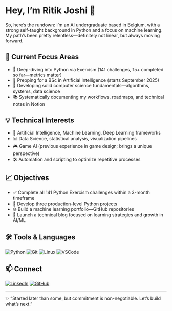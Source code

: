 # Hey, I’m Ritik Joshi 👋

So, here’s the rundown: I’m an AI undergraduate based in Belgium, with a strong self-taught background in Python and a focus on machine learning. My path’s been pretty relentless—definitely not linear, but always moving forward.

## 🚀 Current Focus Areas

- 🌱 Deep-diving into Python via Exercism (141 challenges, 15+ completed so far—metrics matter)
- 🤖 Prepping for a BSc in Artificial Intelligence (starts September 2025)
- 🧠 Developing solid computer science fundamentals—algorithms, systems, data science
- 📚 Systematically documenting my workflows, roadmaps, and technical notes in Notion

## 💡 Technical Interests

- 🧬 Artificial Intelligence, Machine Learning, Deep Learning frameworks
- 📊 Data Science, statistical analysis, visualization pipelines
- 🎮 Game AI (previous experience in game design; brings a unique perspective)
- 🛠️ Automation and scripting to optimize repetitive processes

## 📈 Objectives

- ✅ Complete all 141 Python Exercism challenges within a 3-month timeframe
- 🚧 Develop three production-level Python projects
- 🌐 Build a machine learning portfolio—GitHub repositories
- 📄 Launch a technical blog focused on learning strategies and growth in AI/ML

## 🛠️ Tools & Languages

![Python](https://img.shields.io/badge/-Python-3776AB?style=flat&logo=python&logoColor=white)
![Git](https://img.shields.io/badge/-Git-F05032?style=flat&logo=git&logoColor=white)
![Linux](https://img.shields.io/badge/-Linux-FCC624?style=flat&logo=linux&logoColor=black)
![VSCode](https://img.shields.io/badge/-VSCode-007ACC?style=flat&logo=visual-studio-code&logoColor=white)

## 📫 Connect

[![LinkedIn](https://img.shields.io/badge/-LinkedIn-blue?style=flat&logo=linkedin&logoColor=white)](https://www.linkedin.com/in/ritikjoshi47)
[![GitHub](https://img.shields.io/badge/-GitHub-black?style=flat&logo=github&logoColor=white)](https://github.com/ritikjoshi47)

---

✨ “Started later than some, but commitment is non-negotiable. Let’s build what’s next.”
